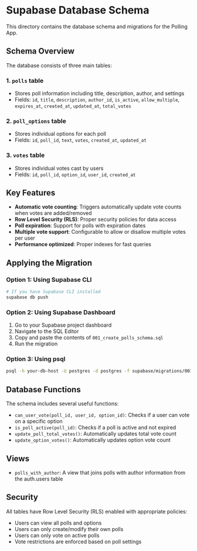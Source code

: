 # Supabase Database Schema

This directory contains the database schema and migrations for the Polling App.

## Schema Overview

The database consists of three main tables:

### 1. `polls` table

- Stores poll information including title, description, author, and settings
- Fields: `id`, `title`, `description`, `author_id`, `is_active`, `allow_multiple`, `expires_at`, `created_at`, `updated_at`, `total_votes`

### 2. `poll_options` table

- Stores individual options for each poll
- Fields: `id`, `poll_id`, `text`, `votes`, `created_at`, `updated_at`

### 3. `votes` table

- Stores individual votes cast by users
- Fields: `id`, `poll_id`, `option_id`, `user_id`, `created_at`

## Key Features

- **Automatic vote counting**: Triggers automatically update vote counts when votes are added/removed
- **Row Level Security (RLS)**: Proper security policies for data access
- **Poll expiration**: Support for polls with expiration dates
- **Multiple vote support**: Configurable to allow or disallow multiple votes per user
- **Performance optimized**: Proper indexes for fast queries

## Applying the Migration

### Option 1: Using Supabase CLI

```bash
# If you have Supabase CLI installed
supabase db push
```

### Option 2: Using Supabase Dashboard

1. Go to your Supabase project dashboard
2. Navigate to the SQL Editor
3. Copy and paste the contents of `001_create_polls_schema.sql`
4. Run the migration

### Option 3: Using psql

```bash
psql -h your-db-host -U postgres -d postgres -f supabase/migrations/001_create_polls_schema.sql
```

## Database Functions

The schema includes several useful functions:

- `can_user_vote(poll_id, user_id, option_id)`: Checks if a user can vote on a specific option
- `is_poll_active(poll_id)`: Checks if a poll is active and not expired
- `update_poll_total_votes()`: Automatically updates total vote count
- `update_option_votes()`: Automatically updates option vote count

## Views

- `polls_with_author`: A view that joins polls with author information from the auth.users table

## Security

All tables have Row Level Security (RLS) enabled with appropriate policies:

- Users can view all polls and options
- Users can only create/modify their own polls
- Users can only vote on active polls
- Vote restrictions are enforced based on poll settings
